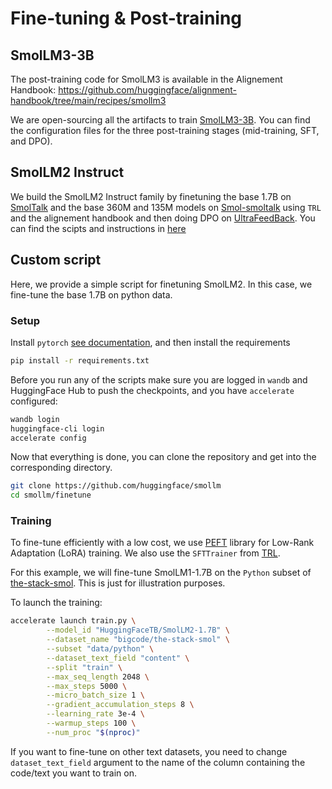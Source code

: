# Fine-tuning & Post-training

## SmolLM3-3B
The post-training code for SmolLM3 is available in the Alignement Handbook: https://github.com/huggingface/alignment-handbook/tree/main/recipes/smollm3

We are open-sourcing all the artifacts to train [SmolLM3-3B](https://huggingface.co/HuggingFaceTB/SmolLM3-3B). You can find the configuration files for the three post-training stages (mid-training, SFT, and DPO).

## SmolLM2 Instruct

We build the SmolLM2 Instruct family by finetuning the base 1.7B on [SmolTalk](https://huggingface.co/datasets/HuggingFaceTB/smoltalk) and the base 360M and 135M models on [Smol-smoltalk](https://huggingface.co/datasets/HuggingFaceTB/smol-smoltalk) using `TRL` and the alignement handbook and then doing DPO on [UltraFeedBack](https://huggingface.co/datasets/openbmb/UltraFeedback). You can find the scipts and instructions in [here](https://github.com/huggingface/alignment-handbook/tree/main/recipes/smollm2#instructions-to-train-smollm2-17b-instruct) 

## Custom script
Here, we provide a simple script for finetuning SmolLM2. In this case, we fine-tune the base 1.7B on python data.

### Setup

Install `pytorch` [see documentation](https://pytorch.org/), and then install the requirements 
```bash
pip install -r requirements.txt
```

Before you run any of the scripts make sure you are logged in `wandb` and HuggingFace Hub to push the checkpoints, and you have `accelerate` configured:
```bash
wandb login
huggingface-cli login
accelerate config
``` 
Now that everything is done, you can clone the repository and get into the corresponding directory.

```bash
git clone https://github.com/huggingface/smollm
cd smollm/finetune
```

### Training
To fine-tune efficiently with a low cost, we use [PEFT](https://github.com/huggingface/peft) library for Low-Rank Adaptation (LoRA) training. We also use the `SFTTrainer` from [TRL](https://github.com/huggingface/trl).

For this example, we will fine-tune SmolLM1-1.7B on the `Python` subset of [the-stack-smol](https://huggingface.co/datasets/bigcode/the-stack-smol). This is just for illustration purposes.

To launch the training:
```bash
accelerate launch train.py \
        --model_id "HuggingFaceTB/SmolLM2-1.7B" \
        --dataset_name "bigcode/the-stack-smol" \
        --subset "data/python" \
        --dataset_text_field "content" \
        --split "train" \
        --max_seq_length 2048 \
        --max_steps 5000 \
        --micro_batch_size 1 \
        --gradient_accumulation_steps 8 \
        --learning_rate 3e-4 \
        --warmup_steps 100 \
        --num_proc "$(nproc)"
```

If you want to fine-tune on other text datasets, you need to change `dataset_text_field` argument to the name of the column containing the code/text you want to train on.


